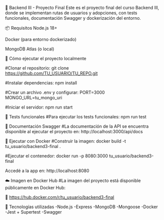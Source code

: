 🐶 Backend III - Proyecto Final
Este es el proyecto final del curso Backend III, donde se implementan rutas de usuarios y adopciones, con tests funcionales, documentación Swagger y dockerización del entorno.

📦 Requisitos
Node.js 18+

Docker (para entorno dockerizado)

MongoDB Atlas (o local)

🚀 Cómo ejecutar el proyecto localmente

#Clonar el repositorio:
    git clone https://github.com/TU_USUARIO/TU_REPO.git

#Instalar dependencias:
    npm install

#Crear un archivo .env y configurar:
    PORT=3000
    MONGO_URL=tu_mongo_uri

#Iniciar el servidor:
    npm run start



🧪 Tests funcionales
#Para ejecutar los tests funcionales:
    npm run test



📄 Documentación Swagger
#La documentación de la API se encuentra disponible al ejecutar el proyecto en:
    http://localhost:3000/api/docs



🐳 Ejecutar con Docker
#Construir la imagen:
docker build -t tu_usuario/backend3-final .

#Ejecutar el contenedor:
    docker run -p 8080:3000 tu_usuario/backend3-final

Accedé a la app en: http://localhost:8080



☁️ Imagen en Docker Hub
#La imagen del proyecto está disponible públicamente en Docker Hub:

🔗 https://hub.docker.com/r/tu_usuario/backend3-final



🧰 Tecnologías utilizadas
-Node.js
-Express
-MongoDB
-Mongoose
-Docker
-Jest + Supertest
-Swagger